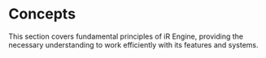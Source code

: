 <!-- import DocCardList from '@theme/DocCardList' -->

# Concepts

This section covers fundamental principles of iR Engine, providing the necessary understanding to work efficiently with its features and systems.

<!-- <DocCardList /> -->
